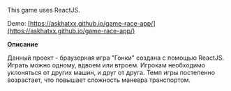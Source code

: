 This game uses ReactJS.

Demo: [https://askhatxx.github.io/game-race-app/](https://askhatxx.github.io/game-race-app/)

**Описание**

Данный проект - браузерная игра "Гонки" создана с помощью ReactJS. Играть можно одному, вдвоем или втроем. Игрокам необходимо уклоняться от других машин, и друг от друга. Темп игры постепенно возрастает, что повышает сложность маневра транспортом.
